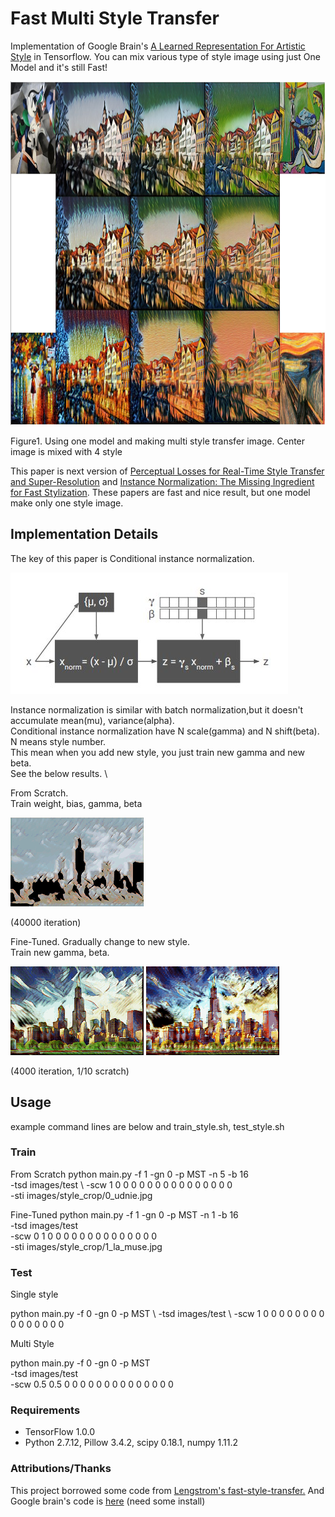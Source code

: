 # Fast Multi Style Transfer
Implementation of Google Brain's [A Learned Representation For Artistic Style](https://arxiv.org/pdf/1610.07629v2.pdf) in Tensorflow.
You can mix various type of style image using just One Model and it's still Fast!

<p>
<img src="result/result.jpg" width="1000" height="550" />
</p>
Figure1. Using one model and making multi style transfer image. Center image is mixed with 4 style

This paper is next version of [Perceptual Losses for Real-Time Style Transfer and Super-Resolution](https://arxiv.org/abs/1603.08155)
and [Instance Normalization: The Missing Ingredient for Fast Stylization](https://arxiv.org/abs/1607.08022).
These papers are fast and nice result, but one model make only one style image.


## Implementation Details
The key of this paper is Conditional instance normalization.

<p>
<img src="result/conditional_instance_norm.jpg" />
</p>

Instance normalization is similar with batch normalization,but it doesn't accumulate mean(mu), variance(alpha). \
Conditional instance normalization have N scale(gamma) and N shift(beta). N means style number. \
This mean when you add new style, you just train new gamma and new beta.\
See the below results. \

From Scratch. \
Train weight, bias, gamma, beta

<p>
<img src="result/style01_01.gif" />
</p>
(40000 iteration)

Fine-Tuned. Gradually change to new style. \
Train new gamma, beta.

<p>
<img src="result/style02_01.gif" />
<img src="result/style03_01.gif" />
</p>
(4000 iteration, 1/10 scratch)


## Usage
example command lines are below and train_style.sh, test_style.sh
### Train

From Scratch
  python main.py -f 1 -gn 0 -p MST -n 5 -b 16 \
  -tsd images/test \ 
  -scw 1 0 0 0 0 0 0 0 0 0 0 0 0 0 0 0 \
  -sti images/style_crop/0_udnie.jpg

Fine-Tuned
  python main.py -f 1 -gn 0 -p MST -n 1 -b 16 \
  -tsd images/test \
  -scw 0 1 0 0 0 0 0 0 0 0 0 0 0 0 0 0 \
  -sti images/style_crop/1_la_muse.jpg 


### Test
Single style

  python main.py -f 0 -gn 0 -p MST \ 
  -tsd images/test \ 
  -scw 1 0 0 0 0 0 0 0 0 0 0 0 0 0 0 0

Multi Style

  python main.py -f 0 -gn 0 -p MST \
  -tsd images/test \
  -scw 0.5 0.5 0 0 0 0 0 0 0 0 0 0 0 0 0 0



### Requirements
- TensorFlow 1.0.0
- Python 2.7.12, Pillow 3.4.2, scipy 0.18.1, numpy 1.11.2

### Attributions/Thanks
This project borrowed some code from [Lengstrom's fast-style-transfer.](https://github.com/lengstrom/fast-style-transfer)
And Google brain's code is [here](https://github.com/tensorflow/magenta) (need some install)

